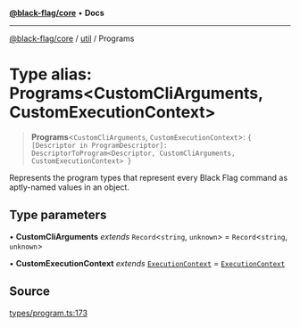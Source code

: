 [**@black-flag/core**](../../README.md) • **Docs**

***

[@black-flag/core](../../README.md) / [util](../README.md) / Programs

# Type alias: Programs\<CustomCliArguments, CustomExecutionContext\>

> **Programs**\<`CustomCliArguments`, `CustomExecutionContext`\>: `{ [Descriptor in ProgramDescriptor]: DescriptorToProgram<Descriptor, CustomCliArguments, CustomExecutionContext> }`

Represents the program types that represent every Black Flag command as
aptly-named values in an object.

## Type parameters

• **CustomCliArguments** *extends* `Record`\<`string`, `unknown`\> = `Record`\<`string`, `unknown`\>

• **CustomExecutionContext** *extends* [`ExecutionContext`](ExecutionContext.md) = [`ExecutionContext`](ExecutionContext.md)

## Source

[types/program.ts:173](https://github.com/Xunnamius/black-flag/blob/35f66cc9d69f8434d03db49f067b4f7e03d4c58c/types/program.ts#L173)
